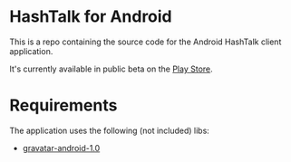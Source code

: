 HashTalk for Android
===========================

This is a repo containing the source code for the Android HashTalk client application.

It's currently available in public beta on the [Play Store](https://play.google.com/apps/testing/me.leops.hashtalk).

# Requirements
The application uses the following (not included) libs:
- [gravatar-android-1.0](https://github.com/tkeunebr/gravatar-android)
